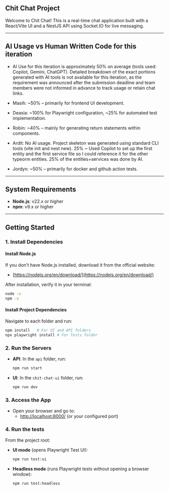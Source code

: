 ## Chit Chat Project

Welcome to Chit Chat! This is a real-time chat application built with a React/Vite UI and a NestJS API using Socket.IO for live messaging.

---

## AI Usage vs Human Written Code for this iteration
- AI Use for this iteration is approximately 50% on average (tools used: Copilot, Gemini, ChatGPT). Detailed breakdown of the exact portions generated with AI tools is not available for this iteration, as the requirement was announced after the submission deadline and team members were not informed in advance to track usage or retain chat links.

- Masih: ~50% – primarily for frontend UI development.
- Deasia: ~100% for Playwright configuration, ~25% for automated test implementation.
- Robin: ~40% – mainly for generating return statements within components.
- Ardit: No AI usage. Project skeleton was generated using standard CLI tools (vite init and nest new).
         25% ~ Used Copilot to set up the first entity and the first service file so I could reference it for the other typeorm entities. 25% of the entities+services was done by AI.
- Jordyn: ~50% – primarily for docker and github action tests. 

---

## System Requirements

- **Node.js**: v22.x or higher
- **npm**: v9.x or higher

---

## Getting Started


### 1. Install Dependencies

#### Install Node.js

If you don't have Node.js installed, download it from the official website:

- [https://nodejs.org/en/download/](https://nodejs.org/en/download/)

After installation, verify it in your terminal:
```bash
node -v
npm -v
```

#### Install Project Dependencies

Navigate to each folder and run:
```bash
npm install   # For UI and API folders
npx playwright install # For Tests folder
```

### 2. Run the Servers

- **API**: In the `api` folder, run:
    ```bash
    npm run start
    ```
- **UI**: In the `chit-chat-ui` folder, run:
    ```bash
    npm run dev
    ```

### 3. Access the App

- Open your browser and go to:
    - [http://localhost:8000/](http://localhost:8000/) (or your configured port)


### 4. Run the tests
From the project root:

- **UI mode** (opens Playwright Test UI):

  ```bash
  npm run test:ui
  ```

- **Headless mode** (runs Playwright tests without opening a browser window):

  ```bash
  npm run test:headless
  ```